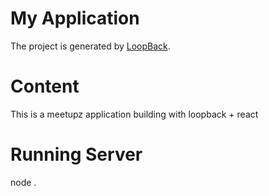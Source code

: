 # My Application

The project is generated by [LoopBack](http://loopback.io).

# Content

This is a meetupz application building with loopback + react

# Running Server

node .

